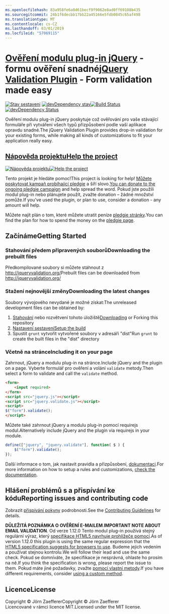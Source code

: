 ```yaml
---
ms.openlocfilehash: 83a958fe6a8d61becf9f9062e8ad0ff69108b435
ms.sourcegitcommit: 24b1f6decbb17bb22a45166e5fdb0845c65af498
ms.translationtype: MT
ms.contentlocale: cs-CZ
ms.lasthandoff: 03/01/2019
ms.locfileid: "57069115"
---
```

<a name="jquery-validation-pluginhttpjqueryvalidationorg---form-validation-made-easy"></a><span data-ttu-id="ec60c-101">[Ověření modulu plug-in jQuery](http://jqueryvalidation.org/) -formu ověření snadné</span><span class="sxs-lookup"><span data-stu-id="ec60c-101">[jQuery Validation Plugin](http://jqueryvalidation.org/) - Form validation made easy</span></span>
================================

<span data-ttu-id="ec60c-102">[![Stav sestavení](https://secure.travis-ci.org/jzaefferer/jquery-validation.png)](http://travis-ci.org/jzaefferer/jquery-validation)
[![devDependency stav](https://david-dm.org/jzaefferer/jquery-validation/dev-status.png?theme=shields.io)](https://david-dm.org/jzaefferer/jquery-validation#info=devDependencies)</span><span class="sxs-lookup"><span data-stu-id="ec60c-102">[![Build Status](https://secure.travis-ci.org/jzaefferer/jquery-validation.png)](http://travis-ci.org/jzaefferer/jquery-validation)
[![devDependency Status](https://david-dm.org/jzaefferer/jquery-validation/dev-status.png?theme=shields.io)](https://david-dm.org/jzaefferer/jquery-validation#info=devDependencies)</span></span>

<span data-ttu-id="ec60c-103">Ověření modulu plug-in jQuery poskytuje což ověřování pro vaše stávající formuláře při vytváření všech typů přizpůsobení podle vaší aplikace opravdu snadné.</span><span class="sxs-lookup"><span data-stu-id="ec60c-103">The jQuery Validation Plugin provides drop-in validation for your existing forms, while making all kinds of customizations to fit your application really easy.</span></span>

## <a name="help-the-projecthttppledgiecomcampaigns18159"></a>[<span data-ttu-id="ec60c-104">Nápověda projektu</span><span class="sxs-lookup"><span data-stu-id="ec60c-104">Help the project</span></span>](http://pledgie.com/campaigns/18159)

<span data-ttu-id="ec60c-105">[![Nápověda projektu](http://www.pledgie.com/campaigns/18159.png?skin_name=chrome)](http://pledgie.com/campaigns/18159)</span><span class="sxs-lookup"><span data-stu-id="ec60c-105">[![Help the project](http://www.pledgie.com/campaigns/18159.png?skin_name=chrome)](http://pledgie.com/campaigns/18159)</span></span>

<span data-ttu-id="ec60c-106">Tento projekt je hledáte pomoc!</span><span class="sxs-lookup"><span data-stu-id="ec60c-106">This project is looking for help!</span></span> <span data-ttu-id="ec60c-107">[Můžete poskytovat kampaň probíhající pledgie](http://pledgie.com/campaigns/18159) a šíří slovo.</span><span class="sxs-lookup"><span data-stu-id="ec60c-107">[You can donate to the ongoing pledgie campaign](http://pledgie.com/campaigns/18159) and help spread the word.</span></span> <span data-ttu-id="ec60c-108">Pokud jste použili modul plug-in nebo plánujete použít, zvažte donation – žádné množství pomůže.</span><span class="sxs-lookup"><span data-stu-id="ec60c-108">If you've used the plugin, or plan to use, consider a donation - any amount will help.</span></span>

<span data-ttu-id="ec60c-109">Můžete najít plán o tom, které můžete utratit peníze [pledgie stránky](http://pledgie.com/campaigns/18159).</span><span class="sxs-lookup"><span data-stu-id="ec60c-109">You can find the plan for how to spend the money on the [pledgie page](http://pledgie.com/campaigns/18159).</span></span>

## <a name="getting-started"></a><span data-ttu-id="ec60c-110">Začínáme</span><span class="sxs-lookup"><span data-stu-id="ec60c-110">Getting Started</span></span>

### <a name="downloading-the-prebuilt-files"></a><span data-ttu-id="ec60c-111">Stahování předem připravených souborů</span><span class="sxs-lookup"><span data-stu-id="ec60c-111">Downloading the prebuilt files</span></span>

<span data-ttu-id="ec60c-112">Předkompilované soubory si můžete stáhnout z http://jqueryvalidation.org/</span><span class="sxs-lookup"><span data-stu-id="ec60c-112">Prebuilt files can be downloaded from http://jqueryvalidation.org/</span></span>

### <a name="downloading-the-latest-changes"></a><span data-ttu-id="ec60c-113">Stažení nejnovější změny</span><span class="sxs-lookup"><span data-stu-id="ec60c-113">Downloading the latest changes</span></span>

<span data-ttu-id="ec60c-114">Soubory vývojového nevydané je možné získat:</span><span class="sxs-lookup"><span data-stu-id="ec60c-114">The unreleased development files can be obtained by:</span></span>

 1. <span data-ttu-id="ec60c-115">[Stahování](https://github.com/jzaefferer/jquery-validation/archive/master.zip) nebo rozvětvení tohoto úložiště</span><span class="sxs-lookup"><span data-stu-id="ec60c-115">[Downloading](https://github.com/jzaefferer/jquery-validation/archive/master.zip) or Forking this repository</span></span>
 2. [<span data-ttu-id="ec60c-116">Nastavení sestavení</span><span class="sxs-lookup"><span data-stu-id="ec60c-116">Setup the build</span></span>](CONTRIBUTING.md#build-setup)
 3. <span data-ttu-id="ec60c-117">Spustit `grunt` vytvořit vytvořené soubory v adresáři "dist"</span><span class="sxs-lookup"><span data-stu-id="ec60c-117">Run `grunt` to create the built files in the "dist" directory</span></span>

### <a name="including-it-on-your-page"></a><span data-ttu-id="ec60c-118">Včetně na stránce</span><span class="sxs-lookup"><span data-stu-id="ec60c-118">Including it on your page</span></span>

<span data-ttu-id="ec60c-119">Zahrnout, jQuery a modulu plug-in na stránce.</span><span class="sxs-lookup"><span data-stu-id="ec60c-119">Include jQuery and the plugin on a page.</span></span> <span data-ttu-id="ec60c-120">Vyberte formulář pro ověření a volání `validate` metody.</span><span class="sxs-lookup"><span data-stu-id="ec60c-120">Then select a form to validate and call the `validate` method.</span></span>

```html
<form>
    <input required>
</form>
<script src="jquery.js"></script>
<script src="jquery.validate.js"></script>
<script>
$("form").validate();
</script>
```

<span data-ttu-id="ec60c-121">Můžete také zahrnout jQuery a modulu plug-in pomocí requirejs modul.</span><span class="sxs-lookup"><span data-stu-id="ec60c-121">Alternatively include jQuery and the plugin via requirejs in your module.</span></span>

```js
define(["jquery", "jquery.validate"], function( $ ) {
    $("form").validate();
});
```

<span data-ttu-id="ec60c-122">Další informace o tom, jak nastavit pravidla a přizpůsobení, [dokumentaci](http://jqueryvalidation.org/documentation/).</span><span class="sxs-lookup"><span data-stu-id="ec60c-122">For more information on how to setup a rules and customizations, [check the documentation](http://jqueryvalidation.org/documentation/).</span></span>

## <a name="reporting-issues-and-contributing-code"></a><span data-ttu-id="ec60c-123">Hlášení problémů s a přispívání ke kódu</span><span class="sxs-lookup"><span data-stu-id="ec60c-123">Reporting issues and contributing code</span></span>

<span data-ttu-id="ec60c-124">Zobrazit [přispívání pokyny](CONTRIBUTING.md) podrobnosti.</span><span class="sxs-lookup"><span data-stu-id="ec60c-124">See the [Contributing Guidelines](CONTRIBUTING.md) for details.</span></span>

<span data-ttu-id="ec60c-125">**DŮLEŽITÁ POZNÁMKA O OVĚŘENÍ E-MAILEM**.</span><span class="sxs-lookup"><span data-stu-id="ec60c-125">**IMPORTANT NOTE ABOUT EMAIL VALIDATION**.</span></span> <span data-ttu-id="ec60c-126">Od verze 1.12.0 Tento modul plug-in používá stejný regulární výraz, který [specifikace HTML5 navrhuje prohlížeče pomocí](https://html.spec.whatwg.org/multipage/forms.html#valid-e-mail-address).</span><span class="sxs-lookup"><span data-stu-id="ec60c-126">As of version 1.12.0 this plugin is using the same regular expression that the [HTML5 specification suggests for browsers to use](https://html.spec.whatwg.org/multipage/forms.html#valid-e-mail-address).</span></span> <span data-ttu-id="ec60c-127">Budeme jejich vedením a používat stejnou kontrolu.</span><span class="sxs-lookup"><span data-stu-id="ec60c-127">We will follow their lead and use the same check.</span></span> <span data-ttu-id="ec60c-128">Pokud se domníváte, že specifikace je nesprávná, ohlaste ho prosím na ně.</span><span class="sxs-lookup"><span data-stu-id="ec60c-128">If you think the specification is wrong, please report the issue to them.</span></span> <span data-ttu-id="ec60c-129">Pokud máte jiné požadavky, zvažte [pomocí vlastní metody](http://jqueryvalidation.org/jQuery.validator.addMethod/).</span><span class="sxs-lookup"><span data-stu-id="ec60c-129">If you have different requirements, consider [using a custom method](http://jqueryvalidation.org/jQuery.validator.addMethod/).</span></span>

## <a name="license"></a><span data-ttu-id="ec60c-130">Licence</span><span class="sxs-lookup"><span data-stu-id="ec60c-130">License</span></span>
<span data-ttu-id="ec60c-131">Copyright &copy; Jörn Zaefferer</span><span class="sxs-lookup"><span data-stu-id="ec60c-131">Copyright &copy; Jörn Zaefferer</span></span><br>
<span data-ttu-id="ec60c-132">Licencované v rámci licence MIT.</span><span class="sxs-lookup"><span data-stu-id="ec60c-132">Licensed under the MIT license.</span></span>
